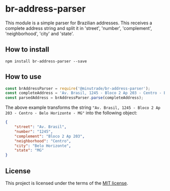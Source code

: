 # br-address-parser

This module is a simple parser for Brazilian addresses. This receives a complete address string and split it in 'street', 'number', 'complement', 'neighborhood', 'city' and 'state'.

## How to install

```
npm install br-address-parser --save
```

## How to use

```javascript
const brAddressParser = require('@minutrade/br-address-parser');
const completeAddress = 'Av. Brasil, 1245 - Bloco 2 Ap 203 - Centro - Belo Horizonte - MG';
const parsedAddress = brAddressParser.parse(completeAddress);
```
The above example transforms the string `"Av. Brasil, 1245 - Bloco 2 Ap 203 - Centro - Belo Horizonte - MG"` into the following object: 
```json
{
    "street": "Av. Brasil",
    "number": "1245",
    "complement": "Bloco 2 Ap 203",
    "neighborhood": "Centro",
    "city": "Belo Horizonte",
    "state": "MG"
}
```

## License

This project is licensed under the terms of the [MIT license](LICENSE).
